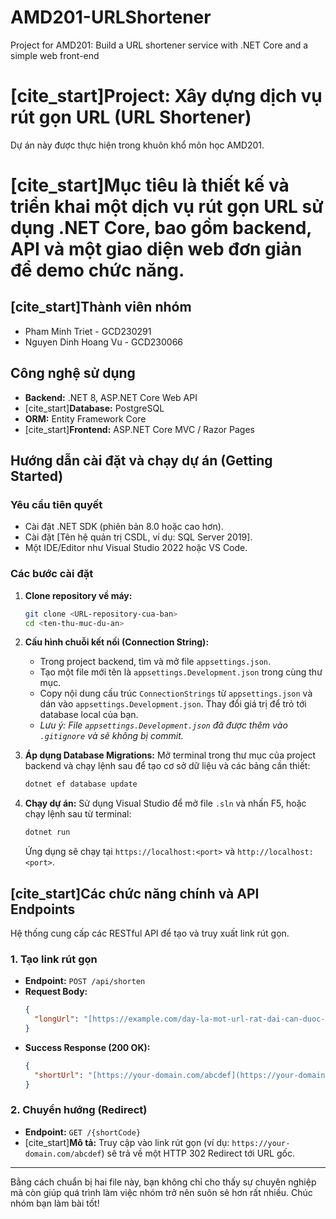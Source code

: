 # AMD201-URLShortener
Project for AMD201: Build a URL shortener service with .NET Core and a simple web front-end
# [cite_start]Project: Xây dựng dịch vụ rút gọn URL (URL Shortener) 

Dự án này được thực hiện trong khuôn khổ môn học AMD201. 
# [cite_start]Mục tiêu là thiết kế và triển khai một dịch vụ rút gọn URL sử dụng .NET Core, bao gồm backend, API và một giao diện web đơn giản để demo chức năng.

## [cite_start]Thành viên nhóm 

* Pham Minh Triet - GCD230291
* Nguyen Dinh Hoang Vu - GCD230066

## Công nghệ sử dụng

* **Backend:** .NET 8, ASP.NET Core Web API
* [cite_start]**Database:** PostgreSQL
* **ORM:** Entity Framework Core
* [cite_start]**Frontend:** ASP.NET Core MVC / Razor Pages

## Hướng dẫn cài đặt và chạy dự án (Getting Started)

### Yêu cầu tiên quyết

* Cài đặt .NET SDK (phiên bản 8.0 hoặc cao hơn).
* Cài đặt [Tên hệ quản trị CSDL, ví dụ: SQL Server 2019].
* Một IDE/Editor như Visual Studio 2022 hoặc VS Code.

### Các bước cài đặt

1.  **Clone repository về máy:**
    ```bash
    git clone <URL-repository-cua-ban>
    cd <ten-thu-muc-du-an>
    ```

2.  **Cấu hình chuỗi kết nối (Connection String):**
    * Trong project backend, tìm và mở file `appsettings.json`.
    * Tạo một file mới tên là `appsettings.Development.json` trong cùng thư mục.
    * Copy nội dung cấu trúc `ConnectionStrings` từ `appsettings.json` và dán vào `appsettings.Development.json`. Thay đổi giá trị để trỏ tới database local của bạn.
    * *Lưu ý: File `appsettings.Development.json` đã được thêm vào `.gitignore` và sẽ không bị commit.*

3.  **Áp dụng Database Migrations:**
    Mở terminal trong thư mục của project backend và chạy lệnh sau để tạo cơ sở dữ liệu và các bảng cần thiết:
    ```bash
    dotnet ef database update
    ```

4.  **Chạy dự án:**
    Sử dụng Visual Studio để mở file `.sln` và nhấn F5, hoặc chạy lệnh sau từ terminal:
    ```bash
    dotnet run
    ```
    Ứng dụng sẽ chạy tại `https://localhost:<port>` và `http://localhost:<port>`.

## [cite_start]Các chức năng chính và API Endpoints 

Hệ thống cung cấp các RESTful API để tạo và truy xuất link rút gọn.

### 1. Tạo link rút gọn

* **Endpoint:** `POST /api/shorten`
* **Request Body:**
    ```json
    {
      "longUrl": "[https://example.com/day-la-mot-url-rat-dai-can-duoc-rut-gon](https://example.com/day-la-mot-url-rat-dai-can-duoc-rut-gon)"
    }
    ```
* **Success Response (200 OK):**
    ```json
    {
      "shortUrl": "[https://your-domain.com/abcdef](https://your-domain.com/abcdef)"
    }
    ```

### 2. Chuyển hướng (Redirect)

* **Endpoint:** `GET /{shortCode}`
* [cite_start]**Mô tả:** Truy cập vào link rút gọn (ví dụ: `https://your-domain.com/abcdef`) sẽ trả về một HTTP 302 Redirect tới URL gốc.

---

Bằng cách chuẩn bị hai file này, bạn không chỉ cho thấy sự chuyên nghiệp mà còn giúp quá trình làm việc nhóm trở nên suôn sẻ hơn rất nhiều. Chúc nhóm bạn làm bài tốt!
